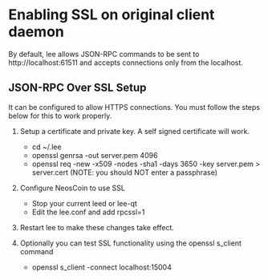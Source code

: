 Enabling SSL on original client daemon
======================================
By default, lee allows JSON-RPC commands to be sent to http://localhost:61511
and accepts connections only from the localhost.

JSON-RPC Over SSL Setup
-----------------------
It can be configured to allow HTTPS connections.  You must follow the steps below
for this to work properly.

1. Setup a certificate and private key.  A self signed certificate will work.
    * cd ~/.lee
    * openssl genrsa -out server.pem 4096
    * openssl req -new -x509 -nodes -sha1 -days 3650 -key server.pem > server.cert
    (NOTE: you should NOT enter a passphrase)

2. Configure NeosCoin to use SSL
    * Stop your current leed or lee-qt
    * Edit the lee.conf and add
      rpcssl=1

3. Restart lee to make these changes take effect.

4. Optionally you can test SSL functionality using the openssl s_client command
    * openssl s_client -connect localhost:15004
